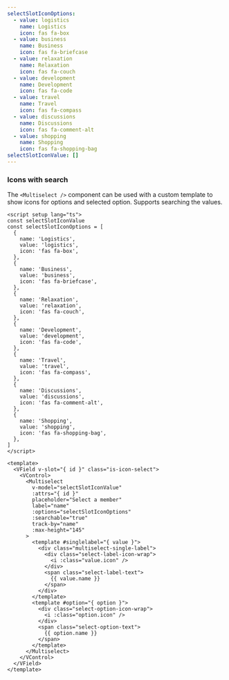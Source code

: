 ```yaml
---
selectSlotIconOptions:
  - value: logistics
    name: Logistics
    icon: fas fa-box
  - value: business
    name: Business
    icon: fas fa-briefcase
  - value: relaxation
    name: Relaxation
    icon: fas fa-couch
  - value: development
    name: Development
    icon: fas fa-code
  - value: travel
    name: Travel
    icon: fas fa-compass
  - value: discussions
    name: Discussions
    icon: fas fa-comment-alt
  - value: shopping
    name: Shopping
    icon: fas fa-shopping-bag
selectSlotIconValue: []
---
```


### Icons with search

The `<Multiselect />` component can be used with a custom template to show
icons for options and selected option. Supports searching the values.

<!--code-->

```vue
<script setup lang="ts">
const selectSlotIconValue
const selectSlotIconOptions = [
  {
    name: 'Logistics',
    value: 'logistics',
    icon: 'fas fa-box',
  },
  {
    name: 'Business',
    value: 'business',
    icon: 'fas fa-briefcase',
  },
  {
    name: 'Relaxation',
    value: 'relaxation',
    icon: 'fas fa-couch',
  },
  {
    name: 'Development',
    value: 'development',
    icon: 'fas fa-code',
  },
  {
    name: 'Travel',
    value: 'travel',
    icon: 'fas fa-compass',
  },
  {
    name: 'Discussions',
    value: 'discussions',
    icon: 'fas fa-comment-alt',
  },
  {
    name: 'Shopping',
    value: 'shopping',
    icon: 'fas fa-shopping-bag',
  },
]
</script>

<template>
  <VField v-slot="{ id }" class="is-icon-select">
    <VControl>
      <Multiselect
        v-model="selectSlotIconValue"
        :attrs="{ id }"
        placeholder="Select a member"
        label="name"
        :options="selectSlotIconOptions"
        :searchable="true"
        track-by="name"
        :max-height="145"
      >
        <template #singlelabel="{ value }">
          <div class="multiselect-single-label">
            <div class="select-label-icon-wrap">
              <i :class="value.icon" />
            </div>
            <span class="select-label-text">
              {{ value.name }}
            </span>
          </div>
        </template>
        <template #option="{ option }">
          <div class="select-option-icon-wrap">
            <i :class="option.icon" />
          </div>
          <span class="select-option-text">
            {{ option.name }}
          </span>
        </template>
      </Multiselect>
    </VControl>
  </VField>
</template>
```

<!--/code-->

<!--example-->

<div class="columns">
  <div class="column is-4">
    <VField v-slot="{ id }" class="is-icon-select">
      <VControl>
        <Multiselect
          :attrs="{ id }"
          v-model="frontmatter.selectSlotIconValue"
          placeholder="Select a member"
          label="name"
          :options="frontmatter.selectSlotIconOptions"
          :searchable="true"
          trackBy="name"
          :maxHeight="145"
        >
          <template v-slot:singlelabel="{ value }">
            <div class="multiselect-single-label">
              <div class="select-label-icon-wrap">
                <i :class="value.icon"></i>
              </div>
              <span class="select-label-text">
                {{ value.name }}
              </span>
            </div>
          </template>
          <template v-slot:option="{ option }">
            <div class="select-option-icon-wrap">
                <i :class="option.icon"></i>
              </div>
            <span class="select-option-text">
              {{ option.name }}
            </span>  
          </template>
        </Multiselect>
      </VControl>
    </VField>
  </div>
  <div class="column is-4">
    <VField v-slot="{ id }" class="is-icon-select is-curved-select">
      <VControl>
        <Multiselect
          :attrs="{ id }"
          v-model="frontmatter.selectSlotIconValue"
          placeholder="Select a member"
          label="name"
          :options="frontmatter.selectSlotIconOptions"
          :searchable="true"
          trackBy="name"
          :maxHeight="145"
        >
          <template v-slot:singlelabel="{ value }">
            <div class="multiselect-single-label">
              <div class="select-label-icon-wrap">
                <i :class="value.icon"></i>
              </div>
              <span class="select-label-text">
                {{ value.name }}
              </span>
            </div>
          </template>
          <template v-slot:option="{ option }">
            <div class="select-option-icon-wrap">
                <i :class="option.icon"></i>
              </div>
            <span class="select-option-text">
              {{ option.name }}
            </span>  
          </template>
        </Multiselect>
      </VControl>
    </VField>
  </div>
  <div class="column is-4">
    <VField v-slot="{ id }" class="is-icon-select is-rounded-select">
      <VControl>
        <Multiselect
          :attrs="{ id }"
          v-model="frontmatter.selectSlotIconValue"
          placeholder="Select a member"
          label="name"
          :options="frontmatter.selectSlotIconOptions"
          :searchable="true"
          trackBy="name"
          :maxHeight="145"
        >
          <template v-slot:singlelabel="{ value }">
            <div class="multiselect-single-label">
              <div class="select-label-icon-wrap">
                <i :class="value.icon"></i>
              </div>
              <span class="select-label-text">
                {{ value.name }}
              </span>
            </div>
          </template>
          <template v-slot:option="{ option }">
            <div class="select-option-icon-wrap">
                <i :class="option.icon"></i>
              </div>
            <span class="select-option-text">
              {{ option.name }}
            </span>  
          </template>
        </Multiselect>
      </VControl>
    </VField>
  </div>
</div>

<!--/example-->
